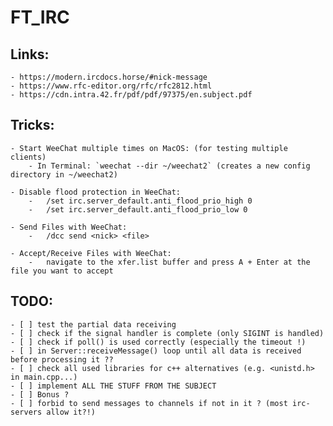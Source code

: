 # FT_IRC

## Links:

	- https://modern.ircdocs.horse/#nick-message
    - https://www.rfc-editor.org/rfc/rfc2812.html
    - https://cdn.intra.42.fr/pdf/pdf/97375/en.subject.pdf

## Tricks:
    - Start WeeChat multiple times on MacOS: (for testing multiple clients)
        - In Terminal: `weechat --dir ~/weechat2` (creates a new config directory in ~/weechat2)
    
    - Disable flood protection in WeeChat:
        -   /set irc.server_default.anti_flood_prio_high 0
        -   /set irc.server_default.anti_flood_prio_low 0

    - Send Files with WeeChat:
        -   /dcc send <nick> <file>
    
    - Accept/Receive Files with WeeChat:
        -   navigate to the xfer.list buffer and press A + Enter at the file you want to accept
    

## TODO:

    - [ ] test the partial data receiving
    - [ ] check if the signal handler is complete (only SIGINT is handled)
    - [ ] check if poll() is used correctly (especially the timeout !)
    - [ ] in Server::receiveMessage() loop until all data is received before processing it ??
    - [ ] check all used libraries for c++ alternatives (e.g. <unistd.h> in main.cpp...)
    - [ ] implement ALL THE STUFF FROM THE SUBJECT
    - [ ] Bonus ?
	- [ ] forbid to send messages to channels if not in it ? (most irc-servers allow it?!)
